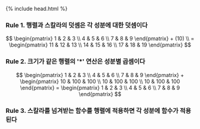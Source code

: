 {% include head.html %}

### Rule 1. 행렬과 스칼라의 덧셈은 각 성분에 대한 덧셈이다

$$
\begin{pmatrix} 1 & 2 & 3 \\ 4 & 5 & 6 \\ 7 & 8 & 9 \end{pmatrix} + (10) \\
= \begin{pmatrix} 11 & 12 & 13 \\ 14 & 15 & 16 \\ 17 & 18 & 19 \end{pmatrix}
$$

### Rule 2. 크기가 같은 행렬의 '*' 연산은 성분별 곱셈이다

$$
\begin{pmatrix} 1 & 2 & 3 \\ 4 & 5 & 6 \\ 7 & 8 & 9 \end{pmatrix} + \begin{pmatrix} 10 & 100 & 100 \\ 10 & 100 & 100 \\ 10 & 100 & 100 \end{pmatrix} = \begin{pmatrix} 1 & 2 & 3 \\ 4 & 5 & 6 \\ 7 & 8 & 9 \end{pmatrix}
$$

### Rule 3. 스칼라를 넘겨받는 함수를 행렬에 적용하면 각 성분에 함수가 적용된다
